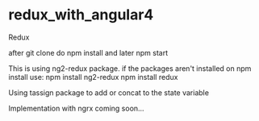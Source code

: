 # redux_with_angular4
Redux

after git clone
do npm install
and later npm start

This is using ng2-redux package.
if the packages aren't installed on npm install use:
npm install ng2-redux
npm install redux

Using tassign package to add or concat to the state variable

Implementation with ngrx coming soon...
